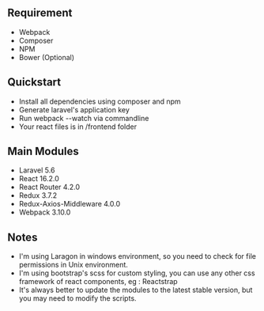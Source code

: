 ## Requirement
- Webpack
- Composer
- NPM
- Bower (Optional)

## Quickstart
- Install all dependencies using composer and npm
- Generate laravel's application key
- Run webpack --watch via commandline
- Your react files is in /frontend folder

## Main Modules
- Laravel 5.6
- React 16.2.0
- React Router 4.2.0
- Redux 3.7.2
- Redux-Axios-Middleware 4.0.0
- Webpack 3.10.0

## Notes
- I'm using Laragon in windows environment, so you need to check for file permissions in Unix environment.
- I'm using bootstrap's scss for custom styling, you can use any other css framework of react components, eg : Reactstrap
- It's always better to update the modules to the latest stable version, but you may need to modify the scripts.